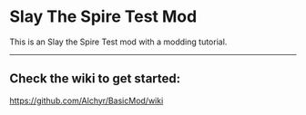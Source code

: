 # Slay The Spire Test Mod

This is an Slay the Spire Test mod with a modding tutorial.

---

## Check the wiki to get started:

https://github.com/Alchyr/BasicMod/wiki

